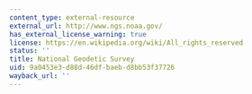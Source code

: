 ```yaml
---
content_type: external-resource
external_url: http://www.ngs.noaa.gov/
has_external_license_warning: true
license: https://en.wikipedia.org/wiki/All_rights_reserved
status: ''
title: National Geodetic Survey
uid: 9a0453e3-d88d-46df-baeb-d8bb53f37726
wayback_url: ''
---
```

